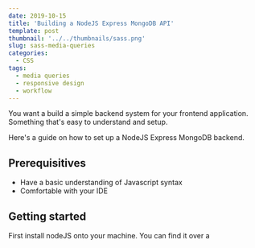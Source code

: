 ```yaml
---
date: 2019-10-15
title: 'Building a NodeJS Express MongoDB API'
template: post
thumbnail: '../../thumbnails/sass.png'
slug: sass-media-queries
categories:
  - CSS
tags:
  - media queries
  - responsive design
  - workflow
---
```


You want a build a simple backend system for your frontend application. Something that's easy to understand and setup.

Here's a guide on how to set up a NodeJS Express MongoDB backend.

## Prerequisitives

* Have a basic understanding of Javascript syntax
* Comfortable with your IDE

## Getting started

First install nodeJS onto your machine. You can find it over a